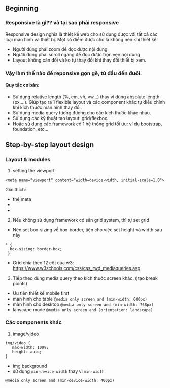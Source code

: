 ## Beginning
### Responsive là gì?? và tại sao phải responsive
Responsive design nghĩa là thiết kế web cho sử dụng được với tất cả các loại màn hình và thiết bị. 
  Một số điểm được cho là không nên khi thiết kế: 
  -  Người dùng phải zoom để đọc được nội dung
  -  Người dùng phải scroll ngang để đọc được trọn vẹn nội dung
  -  Layout không cân đối và ko tự thay đổi khi thay đổi thiết bị xem.
  
### Vậy làm thế nào để reponsive gọn gẽ, từ đầu đến đuôi. 

#### Quy tắc cơ bản:
  - Sử dụng relative length (%, em, vh, vw...) thay vì dùng absolute length (px,...). Giúp tạo ra 1 flexible layout và các component khác tự điều chỉnh khi kích thước màn hình thay đổi. 
  - Sử dụng media query tương đương cho các kích thước khác nhau. 
  - Sử dụng các kỹ thuật tạo layout: grid/flexbox. 
  - Hoặc sử dụng các framework có 1 hệ thống grid tối ưu: ví dụ bootstrap, foundation, etc...
  
## Step-by-step layout design

### Layout & modules
1. setting the viewport
  ```
  <meta name="viewport" content="width=device-width, initial-scale=1.0">
  ```
  Giải thích: 
  - thẻ meta
  - 
  - 
 2. Nếu không sử dụng framework có sẵn grid system, thì tự set grid
  -  Nên set box-sizing về box-border, tiện cho việc set height và width sau này
  ```
  * {
    box-sizing: border-box;
   }
   ```
  -  Grid chia theo 12 cột của w3: https://www.w3schools.com/css/css_rwd_mediaqueries.asp
  
 3. Tiếp theo dùng media query theo kích thước screen khác. ( tạo break points)
  - Ưu tiên thiết kế mobile first
  - màn hình cho table 
  ```@media only screen and (min-width: 600px)```
  - màn hình cho desktop
  ```@media only screen and (min-width: 768px) ```
  - lanscape mode 
  ```@media only screen and (orientation: landscape)```

 ### Các components khác
 1. image/video
 ```
 img/video {
    max-width: 100%;
    height: auto;
 }
```
  -  img background
  - sử dụng `min-device-width` thay vì `min-width`
  ```
  @media only screen and (min-device-width: 400px)
  ```
 


